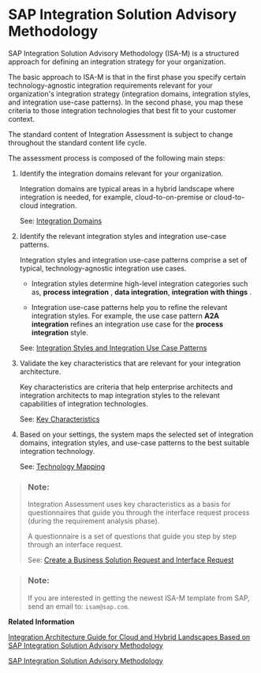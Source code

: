 <!-- loioa2e17f349b734689ac86ff4611aebf4e -->

# SAP Integration Solution Advisory Methodology

SAP Integration Solution Advisory Methodology \(ISA-M\) is a structured approach for defining an integration strategy for your organization.

The basic approach to ISA-M is that in the first phase you specify certain technology-agnostic integration requirements relevant for your organization's integration strategy \(integration domains, integration styles, and integration use-case patterns\). In the second phase, you map these criteria to those integration technologies that best fit to your customer context.

The standard content of Integration Assessment is subject to change throughout the standard content life cycle.

The assessment process is composed of the following main steps:

1.  Identify the integration domains relevant for your organization.

    Integration domains are typical areas in a hybrid landscape where integration is needed, for example, cloud-to-on-premise or cloud-to-cloud integration.

    See: [Integration Domains](integration-domains-e8360d2.md)

2.  Identify the relevant integration styles and integration use-case patterns.

    Integration styles and integration use-case patterns comprise a set of typical, technology-agnostic integration use cases.

    -   Integration styles determine high-level integration categories such as, **process integration** , **data integration**, **integration with things** .

    -   Integration use-case patterns help you to refine the relevant integration styles. For example, the use case pattern **A2A integration** refines an integration use case for the **process integration** style.


    See: [Integration Styles and Integration Use Case Patterns](integration-styles-and-integration-use-case-patterns-770909d.md)

3.  Validate the key characteristics that are relevant for your integration architecture.

    Key characteristics are criteria that help enterprise architects and integration architects to map integration styles to the relevant capabilities of integration technologies.

    See: [Key Characteristics](key-characteristics-c16258e.md)

4.  Based on your settings, the system maps the selected set of integration domains, integration styles, and use-case patterns to the best suitable integration technology.

    See: [Technology Mapping](technology-mapping-a50d8d6.md)


> ### Note:  
> Integration Assessment uses key characteristics as a basis for questionnaires that guide you through the interface request process \(during the requirement analysis phase\).
> 
> A questionnaire is a set of questions that guide you step by step through an interface request.
> 
> See: [Create a Business Solution Request and Interface Request](create-a-business-solution-request-and-interface-request-f3d983a.md)

> ### Note:  
> If you are interested in getting the newest ISA-M template from SAP, send an email to: `isam@sap.com`.

**Related Information**  


[Integration Architecture Guide for Cloud and Hybrid Landscapes Based on SAP Integration Solution Advisory Methodology](https://www.sap.com/documents/2020/11/400ae14b-bf7d-0010-87a3-c30de2ffd8ff.html)

[SAP Integration Solution Advisory Methodology](https://www.sap.com/services/integration-solution-advisory-methodology.html)

